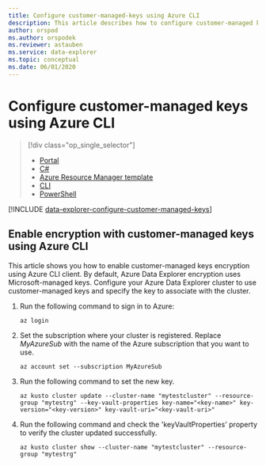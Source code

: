 ```yaml
---
title: Configure customer-managed-keys using Azure CLI
description: This article describes how to configure customer-managed keys encryption on your data in Azure Data Explorer using Azure CLI.
author: orspod
ms.author: orspodek
ms.reviewer: astauben
ms.service: data-explorer
ms.topic: conceptual
ms.date: 06/01/2020
---
```


# Configure customer-managed keys using Azure CLI

> [!div class="op_single_selector"]
> * [Portal](customer-managed-keys-portal.md)
> * [C#](customer-managed-keys-csharp.md)
> * [Azure Resource Manager template](customer-managed-keys-resource-manager.md)
> * [CLI](customer-managed-keys-cli.md)
> * [PowerShell](customer-managed-keys-powershell.md)

[!INCLUDE [data-explorer-configure-customer-managed-keys](includes/data-explorer-configure-customer-managed-keys.md)]

## Enable encryption with customer-managed keys using Azure CLI
This article shows you how to enable customer-managed keys encryption using Azure CLI client. By default, Azure Data Explorer encryption
uses Microsoft-managed keys. Configure your Azure Data Explorer cluster to use customer-managed keys and specify the key to associate
with the cluster.

1. Run the following command to sign in to Azure:

    ```azurecli-interactive
    az login
    ```

1. Set the subscription where your cluster is registered. Replace *MyAzureSub* with the name of the Azure subscription that you want to use.

    ```azurecli-interactive
    az account set --subscription MyAzureSub
    ```

1. Run the following command to set the new key.
    ```azurecli-interactive
    az kusto cluster update --cluster-name "mytestcluster" --resource-group "mytestrg" --key-vault-properties key-name="<key-name>" key-version="<key-version>" key-vault-uri="<key-vault-uri>"
    ```
1. Run the following command and check the 'keyVaultProperties' property to verify the cluster updated successfully.

    ```azurecli-interactive
    az kusto cluster show --cluster-name "mytestcluster" --resource-group "mytestrg"
    ```

